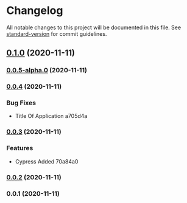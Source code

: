 # Changelog

All notable changes to this project will be documented in this file. See [standard-version](https://github.com/conventional-changelog/standard-version) for commit guidelines.

## [0.1.0](///compare/v0.0.5-alpha.0...v0.1.0) (2020-11-11)

### [0.0.5-alpha.0](///compare/v0.0.4...v0.0.5-alpha.0) (2020-11-11)

### [0.0.4](///compare/v0.0.3...v0.0.4) (2020-11-11)


### Bug Fixes

* Title Of Application a705d4a

### [0.0.3](///compare/v0.0.2...v0.0.3) (2020-11-11)


### Features

* Cypress Added 70a84a0

### [0.0.2](///compare/v0.0.1...v0.0.2) (2020-11-11)

### 0.0.1 (2020-11-11)
